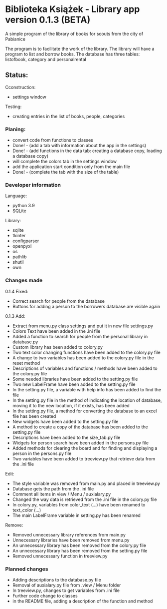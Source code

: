# Biblioteka Książek - Library app version 0.1.3 (BETA)

A simple program of the library of books for scouts from the city of Pabianice

The program is to facilitate the work of the library. The library will have a program to list and borrow books.
The database has three tables: listofbook, category and personalrental

## Status:
Cconstruction:
- settings window

Testing:
- creating entries in the list of books, people, categories

### Planing:
- convert code from functions to classes
- Done! - (add a tab with information about the app in the settings)
- Done! - (add functions in the data tab: creating a database copy, loading a database copy)
- will complete the colors tab in the settings window
- add the application start condition only from the main file
- Done! - (complete the tab with the size of the table)

### Developer information

Language:
- python 3.9
- SQLite

Library:
- sqlite
- tkinter
- configparser
- openpyxl
- os
- pathlib
- shutil
- own

### Changes made

0.1.4
Fixed:
- Correct search for people from the database
- Buttons for adding a person to the borrowers database are visible again



0.1.3
Add:
- Extract from menu.py class settings and put it in new file settings.py
- Colors Text have been added in the .ini file
- Added a function to search for people from the personal library in database.py
- Custom library has been added to colory.py
- Two text color changing functions have been added to the colory.py file
- A change to two variables has been added to the colory.py file in the reset method
- Descriptions of variables and functions / methods have been added to the colory.py file
- Some needed libraries have been added to the setting.py file 
- Two new LabelFrame have been added to the setting.py file
- In the setting.py file, a variable with help info has been added to find the file
- In the setting.py file in the method of indicating the location of database, moving it to the new location, if it exists, has been added
- In the setting.py file, a method for converting the database to an excel file has been created
- New widgets have been added to the setting.py file
- A method to create a copy of the database has been added to the setting.py file
- Descriptions have been added to the size_tab.py file
- Widgets for person search have been added in the persons.py file
- Added methods for clearing the board and for finding and displaying a person in the persons.py file
- Two variables have been added to treeview.py that retrieve data from the .ini file

Edit:
- The style variable was removed from main.py and placed in treeview.py
- Database gets the path from the .ini file
- Comment all items in view / Menu / auxialary.py
- Changed the way data is retrieved from the .ini file in the colory.py file
- In colory.py, variables from color_text (...) have been renamed to text_color (...)
- The main LabelFrame variable in setting.py has been renamed

Remove:
- Removed unnecessary library references from main.py
- Unnecessary libraries have been removed from menu.py
- An unnecessary library has been removed from the colory.py file
- An unnecessary library has been removed from the setting.py file
- Removed unnecessary function in treeview.py

### Planned changes
- Adding descriptions to the database.py file
- Removal of auxialary.py file from .view / Menu folder
- In treeview.py, changes to get variables from .ini file
- Further code change to classes
- in the README file, adding a description of the function and method